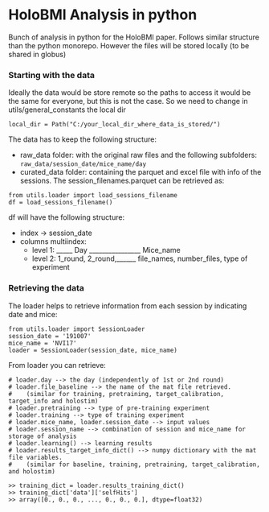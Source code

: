 # HoloBMI Analysis in python
 Bunch of analysis in python for the HoloBMI paper. 
 Follows similar structure than the python monorepo. 
 However the files will be stored locally (to be shared in globus) 

### Starting with the data
Ideally the data would be store remote so the paths to access it would be the same for 
everyone, but this is not the case.
So we need to change in utils/general_constants the local dir

`local_dir = Path("C:/your_local_dir_where_data_is_stored/") `

The data has to keep the following structure:
* raw_data folder: with the original raw files and the following subfolders: 
`raw_data/session_date/mice_name/day`
* curated_data folder: containing the parquet and excel file with info of the sessions. 
The session_filenames.parquet can be retrieved as:
```
from utils.loader import load_sessions_filename
df = load_sessions_filename()
```
df will have the following structure:
* index -> session_date
* columns multiindex: 
    * level 1: _____ Day ________________               Mice_name
    * level 2: 1_round, 2_round,______  file_names, number_files, type of experiment



### Retrieving the data
The loader helps to retrieve information from each session by indicating date and mice:
```   
from utils.loader import SessionLoader 
session_date = '191007' 
mice_name = 'NVI17'
loader = SessionLoader(session_date, mice_name)
```

From loader you can retrieve:

```
# loader.day --> the day (independently of 1st or 2nd round)
# loader.file_baseline --> the name of the mat file retrieved. 
#    (similar for training, pretraining, target_calibration, target_info and holostim)
# loader.pretraining --> type of pre-training experiment
# loader.training --> type of training experiment
# loader.mice_name, loader.session_date --> input values
# loader.session_name --> combination of session and mice_name for storage of analysis
# loader.learning() --> learning results
# loader.results_target_info_dict() --> numpy dictionary with the mat file variables.
#    (similar for baseline, training, pretraining, target_calibration, and holostim)

>> training_dict = loader.results_training_dict()
>> training_dict['data']['selfHits']
>> array([0., 0., 0., ..., 0., 0., 0.], dtype=float32)
```









 
 
